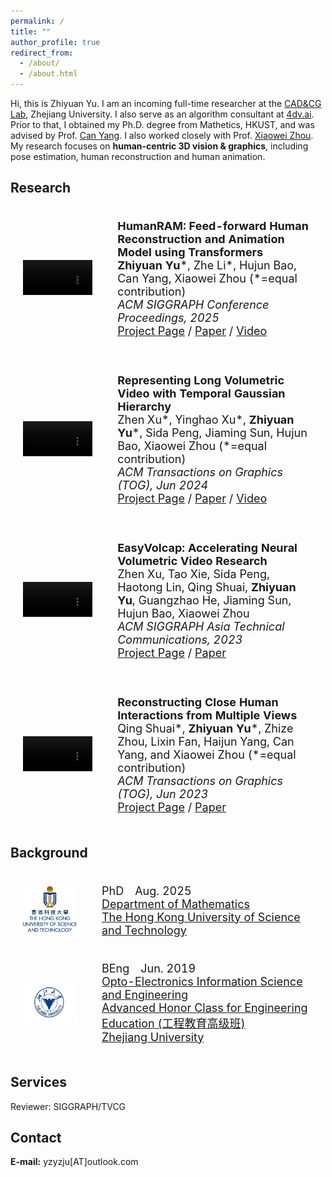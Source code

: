 ```yaml
---
permalink: /
title: ""
author_profile: true
redirect_from: 
  - /about/
  - /about.html
---
```


Hi, this is Zhiyuan Yu.
I am an incoming full-time researcher at the [CAD&CG Lab](http://www.cad.zju.edu.cn/), Zhejiang University. 
I also serve as an algorithm consultant at [4dv.ai](https://www.4dv.ai).
Prior to that, I obtained my Ph.D. degree from Mathetics, HKUST, and was advised by Prof. [Can Yang](https://sites.google.com/site/eeyangc/).
I also worked closely with Prof. [Xiaowei Zhou](https://xzhou.me).
My research focuses on **human-centric 3D vision & graphics**, including pose estimation, human reconstruction and human animation.

## Research

<div>
<table style="width:100%;border:none;border-spacing:0px;border-collapse:separate;margin-right:auto;margin-left:auto;font-size: large">
<tr>
<td style="padding:20px;width:30%;vertical-align:middle;border:none" align="center">
<video width="100%" playsinline="" autoplay="autoplay" loop="loop" preload="" muted="">
  <source src="../images/humanram.mp4" type="video/mp4">
</video>
</td>
<td style="padding:20px;width:70%;vertical-align:middle;border: none" align="left">
<b>HumanRAM: Feed-forward Human Reconstruction and Animation Model using Transformers</b><br>
<b>Zhiyuan Yu</b>*, Zhe Li*, Hujun Bao, Can Yang, Xiaowei Zhou (*=equal contribution)<br>
<i>ACM SIGGRAPH Conference Proceedings, 2025</i><br>
<a href="https://zju3dv.github.io/humanram/"><i class="fas fa-fw fa-globe"></i>Project Page</a> /
<a href="https://arxiv.org/pdf/2506.03118"><i class="fas fa-fw fa-file-pdf"></i>Paper</a> /
<a href="https://youtu.be/aNIqDUA53wM"><i class="fas fa-fw fa-video"></i>Video</a>
</td>
</tr>
</table>
</div>

<div>
<table style="width:100%;border:none;border-spacing:0px;border-collapse:separate;margin-right:auto;margin-left:auto;font-size: large">
<tr>
<td style="padding:20px;width:30%;vertical-align:middle;border:none" align="center">
<video width="100%" playsinline="" autoplay="autoplay" loop="loop" preload="" muted="">
  <source src="../images/lvv.mp4" type="video/mp4">
</video>
</td>
<td style="padding:20px;width:70%;vertical-align:middle;border: none" align="left">
<b>Representing Long Volumetric Video with Temporal Gaussian Hierarchy</b><br>
Zhen Xu*, Yinghao Xu*, <b>Zhiyuan Yu</b>*, Sida Peng, Jiaming Sun, Hujun Bao, Xiaowei Zhou (*=equal contribution)<br>
<i>ACM Transactions on Graphics (TOG), Jun 2024</i><br>
<a href="https://zju3dv.github.io/longvolcap/"><i class="fas fa-fw fa-globe"></i>Project Page</a> /
<a href="https://arxiv.org/abs/2412.09608"><i class="fas fa-fw fa-file-pdf"></i>Paper</a> /
<a href="https://youtu.be/y7e0YRNNmXw"><i class="fas fa-fw fa-video"></i>Video</a>
</td>
</tr>
</table>
</div>

<div>
<table style="width:100%;border:none;border-spacing:0px;border-collapse:separate;margin-right:auto;margin-left:auto;font-size: large">
<tr>
<td style="padding:20px;width:30%;vertical-align:middle;border:none" align="center">
<video width="100%" playsinline="" autoplay="autoplay" loop="loop" preload="" muted="">
  <source src="../images/easyvolcap.mp4" type="video/mp4">
</video>
</td>
<td style="padding:20px;width:70%;vertical-align:middle;border: none" align="left">
<b>EasyVolcap: Accelerating Neural Volumetric Video Research</b><br>
Zhen Xu, Tao Xie, Sida Peng, Haotong Lin, Qing Shuai, <b>Zhiyuan Yu</b>, Guangzhao He, Jiaming Sun, Hujun Bao, Xiaowei Zhou<br>
<i>ACM SIGGRAPH Asia Technical Communications, 2023</i><br>
<a href="https://github.com/zju3dv/EasyVolcap"><i class="fas fa-fw fa-globe"></i>Project Page</a> /
<a href="https://arxiv.org/abs/2312.06575"><i class="fas fa-fw fa-file-pdf"></i>Paper</a>
</td>
</tr>
</table>
</div>

<div>
<table style="width:100%;border:none;border-spacing:0px;border-collapse:separate;margin-right:auto;margin-left:auto;font-size: large">
<tr>
<td style="padding:20px;width:30%;vertical-align:middle;border:none" align="center">
<video width="100%" playsinline="" autoplay="autoplay" loop="loop" preload="" muted="">
  <source src="../images/closemocap.mp4" type="video/mp4">
</video>
</td>
<td style="padding:20px;width:70%;vertical-align:middle;border: none" align="left">
<b>Reconstructing Close Human Interactions from Multiple Views</b><br>
Qing Shuai*, <b>Zhiyuan Yu</b>*, Zhize Zhou, Lixin Fan, Haijun Yang, Can Yang, and Xiaowei Zhou (*=equal contribution)<br>
<i>ACM Transactions on Graphics (TOG), Jun 2023</i><br>
<a href="https://github.com/zju3dv/CloseMoCap"><i class="fas fa-fw fa-globe"></i>Project Page</a> /
<a href="https://arxiv.org/abs/2401.16173"><i class="fas fa-fw fa-file-pdf"></i>Paper</a>
</td>
</tr>
</table>
</div>

## Background

<div>
<table style="width:100%;border:none;border-spacing:0px;border-collapse:separate;margin-right:auto;margin-left:auto;font-size: large">
<tr>
<td style="padding:20px;width:25%;vertical-align:middle;border:none" align="center">
<img width="160" src="../images/hkust.png"/> 
</td>
<td style="padding:20px;width:75%;vertical-align:middle;border: none" align="left">
PhD&emsp;Aug. 2025<br>
<a href="https://www.math.hkust.edu.hk/">Department of Mathematics</a><br>
<a href="https://hkust.edu.hk/">The Hong Kong University of Science and Technology</a><br>
</td>
</tr>

<tr>
<td style="padding:20px;width:25%;vertical-align:middle;border:none" align="center">
<img width="160" src="../images/zju.png"/> 
</td>
<td style="padding:20px;width:75%;vertical-align:middle;border: none" align="left">
BEng&emsp;Jun. 2019<br>
<a href="http://opt.zju.edu.cn/">Opto-Electronics Information Science and Engineering
</a><br>
<a href="http://ckc.zju.edu.cn/34924/list.htm">Advanced Honor Class for Engineering Education (工程教育高级班)
</a><br>
<a href="https://www.zju.edu.cn/">Zhejiang University</a><br>
</td>
</tr>
</table>    
</div>

## Services
Reviewer: SIGGRAPH/TVCG

## Contact
<b>E-mail:</b> yzyzju[AT]outlook.com
